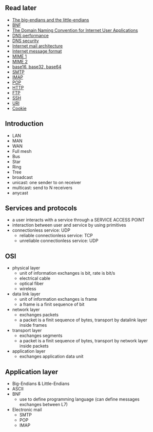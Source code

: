 ## Read later
- [The big-endians and the little-endians](https://www.rfc-editor.org/ien/ien137.txt)
- [BNF](https://datatracker.ietf.org/doc/html/rfc5234.html)
- [The Domain Naming Convention for Internet User Applications](https://datatracker.ietf.org/doc/html/rfc819.html)
- [DNS performance](https://ieeexplore.ieee.org/document/1041066)
- [DNS security](https://datatracker.ietf.org/doc/html/rfc4033.html)
- [Internet mail architecture](https://datatracker.ietf.org/doc/html/rfc5598.html)
- [Internet message format](https://datatracker.ietf.org/doc/html/rfc5322.html)
- [MIME 1](https://datatracker.ietf.org/doc/html/rfc2045.html)
- [MIME 2](https://datatracker.ietf.org/doc/html/rfc2046.html)
- [base16, base32, base64](https://datatracker.ietf.org/doc/html/rfc4648.html)
- [SMTP](https://datatracker.ietf.org/doc/html/rfc821.html)
- [IMAP](https://datatracker.ietf.org/doc/html/rfc3501.html)
- [POP](https://datatracker.ietf.org/doc/html/rfc1939.html)
- [HTTP](https://datatracker.ietf.org/doc/html/rfc2616.html)
- [FTP](https://datatracker.ietf.org/doc/html/rfc959.html)
- [SSH](https://datatracker.ietf.org/doc/html/rfc4251.html)
- [URI](https://datatracker.ietf.org/doc/html/rfc3986.html)
- [Cookie](https://datatracker.ietf.org/doc/html/rfc6265.html)

## Introduction 
- LAN 
- MAN 
- WAN 
- Full mesh 
- Bus 
- Star
- Ring 
- Tree
- broadcast 
- unicast: one sender to on receiver 
- multicast: send to N receivers 
- anycast 

## Services and protocols 
- a user interacts with a service through a SERVICE ACCESS POINT 
- interaction between user and service by using primitives
- connectionless service: UDP 
  - reliable connectionless service: TCP
  - unreliable connectionless service: UDP

## OSI
- physical layer
  - unit of information exchanges is bit, rate is bit/s
  - electrical cable
  - optical fiber
  - wireless
- data link layer
  - unit of information exchanges is frame
  - a frame is a finit sequence of bit
- network layer
  - exchanges packets
  - a packet is a finit sequence of bytes, transport by datalink layer inside frames
- transport layer
  - exchanges segments
  - a packet is a finit sequence of bytes, transport by network layer inside packets
- application layer
  - exchanges application data unit

## Application layer
- Big-Endians & Little-Endians
- ASCII
- BNF
  - use to define programming language (can define messages exchanges between L7)
- Electronic mail
  - SMTP
  - POP
  - IMAP




